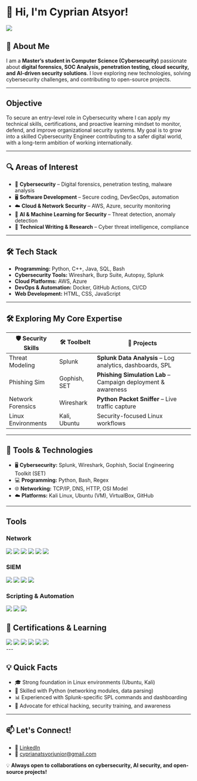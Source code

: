 # 👋 Hi, I'm Cyprian Atsyor!  

<a href="www.linkedin.com/in/ing-cyprian-atsyor-27816421bc"><img src="https://img.shields.io/badge/-LinkedIn-0072b1?&style=for-the-badge&logo=linkedin&logoColor=white"/></a>

## 🚀 About Me  
I am a **Master’s student in Computer Science (Cybersecurity)** passionate about **digital forensics, SOC Analysis, penetration testing, cloud security, and AI-driven security solutions**. I love exploring new technologies, solving cybersecurity challenges, and contributing to open-source projects.  


---
## Objective

To secure an entry-level role in Cybersecurity where I can apply my technical skills, certifications, and proactive learning mindset to monitor, defend, and improve organizational security systems. My goal is to grow into a skilled Cybersecurity Engineer contributing to a safer digital world, with a long-term ambition of working internationally.

---

## 🔍 Areas of Interest  
- 🔐 **Cybersecurity** – Digital forensics, penetration testing, malware analysis  
- 🖥️ **Software Development** – Secure coding, DevSecOps, automation  
- ☁️ **Cloud & Network Security** – AWS, Azure, security monitoring  
- 🤖 **AI & Machine Learning for Security** – Threat detection, anomaly detection  
- 📝 **Technical Writing & Research** – Cyber threat intelligence, compliance  

---

## 🛠️ Tech Stack  
- **Programming:** Python, C++, Java, SQL, Bash  
- **Cybersecurity Tools:** Wireshark, Burp Suite, Autopsy, Splunk  
- **Cloud Platforms:** AWS, Azure  
- **DevOps & Automation:** Docker, GitHub Actions, CI/CD  
- **Web Development:** HTML, CSS, JavaScript  

---

## 🛠️ Exploring My Core Expertise

| 🛡️ Security Skills | 🛠️ Toolbelt | 🧠 Projects |
|-------------------|-------------|-------------|
| Threat Modeling  | Splunk      | **Splunk Data Analysis** – Log analytics, dashboards, SPL  
| Phishing Sim       | Gophish, SET | **Phishing Simulation Lab** – Campaign deployment & awareness  
| Network Forensics | Wireshark   | **Python Packet Sniffer** – Live traffic capture  
| Linux Environments | Kali, Ubuntu | Security-focused Linux workflows |

---

## 🧰 Tools & Technologies

- 🖥️ **Cybersecurity:** Splunk, Wireshark, Gophish, Social Engineering Toolkit (SET)
- 💻 **Programming:** Python, Bash, Regex
- 🌐 **Networking:** TCP/IP, DNS, HTTP, OSI Model
- ☁️ **Platforms:** Kali Linux, Ubuntu (VM), VirtualBox, GitHub

---

## Tools

### Network
<div>
  <img src="https://img.shields.io/badge/-Wireshark-1679A7?&style=for-the-badge&logo=Wireshark&logoColor=white" />
  <img src="https://img.shields.io/badge/-Burpsuite-FF6633?&style=for-the-badge&logo=Burpsuite&logoColor=white" />
  <img src="https://img.shields.io/badge/-VirusTotal-4285F4?&style=for-the-badge&logo=Google&logoColor=white" />
  <img src="https://img.shields.io/badge/-AbuseIPDB-DC3545?&style=for-the-badge&logo=Database&logoColor=white" />
  <img src="https://img.shields.io/badge/-URLscan.io-20232A?&style=for-the-badge&logo=Internet%20Explorer&logoColor=white" />
  <img src="https://img.shields.io/badge/-Any.run-0080FF?&style=for-the-badge&logo=Runkeeper&logoColor=white" />
</div>

### SIEM
<div>
  <img src="https://img.shields.io/badge/-Splunk-000000?&style=for-the-badge&logo=Splunk&logoColor=white" />
  <img src="https://img.shields.io/badge/-QRadar-0043CE?&style=for-the-badge&logo=IBM&logoColor=white" />
  <img src="https://img.shields.io/badge/-Microsoft%20Sentinel-0078D4?&style=for-the-badge&logo=Microsoft&logoColor=white" />
  <img src="https://img.shields.io/badge/-Wazuh-7E57C2?&style=for-the-badge&logo=Wazuh&logoColor=white" /> 

</div>

### Scripting & Automation
<div>
  <img src="https://img.shields.io/badge/-Python-3776AB?&style=for-the-badge&logo=Python&logoColor=white" />
  <img src="https://img.shields.io/badge/-PowerShell-5391FE?&style=for-the-badge&logo=PowerShell&logoColor=white" />
  <img src="https://img.shields.io/badge/-Bash-4EAA25?&style=for-the-badge&logo=GNU%20Bash&logoColor=white" />
</div>



## 🔑 Certifications & Learning
<div>
  <img src="https://img.shields.io/badge/-ISC2%20Certified%20in%20Cybersecurity-008000?&style=for-the-badge&logo=ISC2&logoColor=white" />
  <img src="https://img.shields.io/badge/-Google%20Security%20Operations-4285F4?&style=for-the-badge&logo=Google&logoColor=white" />
  <img src="https://img.shields.io/badge/-aws%20Educate-FF0000?&style=for-the-badge&logo=aws&logoColor=white" />
  <img src="https://img.shields.io/badge/-LetsDefend%20SOC%20Analyst%20Path-2E86C1?&style=for-the-badge&logo=Shield&logoColor=white" />
  <img src="https://img.shields.io/badge/-LetsDenfend%20CySA+%20Path-C209C1?&style=for-the-badge&logo=LetsDefend&logoColor=white" />
  <img src="https://img.shields.io/badge/-LetsDenfend%20Malware%20Analysis%20Skill%20Path-3ECC5F?&style=for-the-badge&logo=LetsDefend&logoColor=white" />
</div>
---

## 💡 Quick Facts

- 🎓 Strong foundation in Linux environments (Ubuntu, Kali)
- 💬 Skilled with Python (networking modules, data parsing)
- 📊 Experienced with Splunk-specific SPL commands and dashboarding
- 🔐 Advocate for ethical hacking, security training, and awareness

  
---

## 📫 Let's Connect!  
- 🔗 [LinkedIn](https://www.linkedin.com/in/cyprianatsyor)  
- 📧 cyprianatsyorjunior@gmail.com  

💡 **Always open to collaborations on cybersecurity, AI security, and open-source projects!**  


<!---
CyprianAtsyor/CyprianAtsyor is a ✨ special ✨ repository because its `README.md` (this file) appears on your GitHub profile.
You can click the Preview link to take a look at your changes.
--->
